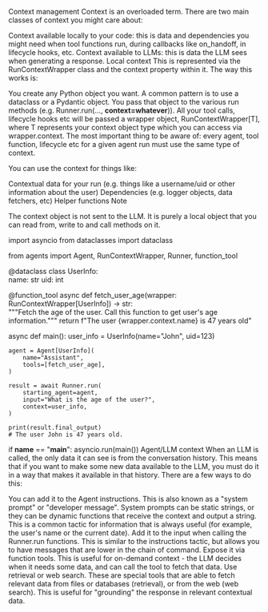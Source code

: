 Context management
Context is an overloaded term. There are two main classes of context you might care about:

Context available locally to your code: this is data and dependencies you might need when tool functions run, during callbacks like on_handoff, in lifecycle hooks, etc.
Context available to LLMs: this is data the LLM sees when generating a response.
Local context
This is represented via the RunContextWrapper class and the context property within it. The way this works is:

You create any Python object you want. A common pattern is to use a dataclass or a Pydantic object.
You pass that object to the various run methods (e.g. Runner.run(..., **context=whatever**)).
All your tool calls, lifecycle hooks etc will be passed a wrapper object, RunContextWrapper[T], where T represents your context object type which you can access via wrapper.context.
The most important thing to be aware of: every agent, tool function, lifecycle etc for a given agent run must use the same type of context.

You can use the context for things like:

Contextual data for your run (e.g. things like a username/uid or other information about the user)
Dependencies (e.g. logger objects, data fetchers, etc)
Helper functions
Note

The context object is not sent to the LLM. It is purely a local object that you can read from, write to and call methods on it.


import asyncio
from dataclasses import dataclass

from agents import Agent, RunContextWrapper, Runner, function_tool

@dataclass
class UserInfo:  
    name: str
    uid: int

@function_tool
async def fetch_user_age(wrapper: RunContextWrapper[UserInfo]) -> str:  
    """Fetch the age of the user. Call this function to get user's age information."""
    return f"The user {wrapper.context.name} is 47 years old"

async def main():
    user_info = UserInfo(name="John", uid=123)

    agent = Agent[UserInfo](  
        name="Assistant",
        tools=[fetch_user_age],
    )

    result = await Runner.run(  
        starting_agent=agent,
        input="What is the age of the user?",
        context=user_info,
    )

    print(result.final_output)  
    # The user John is 47 years old.

if __name__ == "__main__":
    asyncio.run(main())
Agent/LLM context
When an LLM is called, the only data it can see is from the conversation history. This means that if you want to make some new data available to the LLM, you must do it in a way that makes it available in that history. There are a few ways to do this:

You can add it to the Agent instructions. This is also known as a "system prompt" or "developer message". System prompts can be static strings, or they can be dynamic functions that receive the context and output a string. This is a common tactic for information that is always useful (for example, the user's name or the current date).
Add it to the input when calling the Runner.run functions. This is similar to the instructions tactic, but allows you to have messages that are lower in the chain of command.
Expose it via function tools. This is useful for on-demand context - the LLM decides when it needs some data, and can call the tool to fetch that data.
Use retrieval or web search. These are special tools that are able to fetch relevant data from files or databases (retrieval), or from the web (web search). This is useful for "grounding" the response in relevant contextual data.
